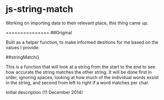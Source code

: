 js-string-match
===============

Working on importing data to their relevant place, this thing came up.

===============
##Original

Built as a helper function, to make informed desitions for me based on the values I provide.

##stringMatch()

This is a function that will look at a string from the start to the end to see how accurate the string matches the other string. It will be done first in order, ignoring spaces, looking at how much of the individual words exsist in the string, and second from left to right if a word matches per char.

Initial description (11 December 2014)
